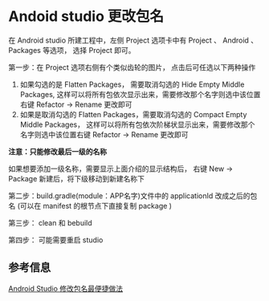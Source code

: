 # Andoid studio 更改包名 #

在 Android studio 所建工程中，左侧 Project 选项卡中有 Project 、 Android 、 Packages 等选项， 选择 Project 即可。

第一步：在 Project 选项右侧有个类似齿轮的图片， 点击后可任选以下两种操作

1. 如果勾选的是 Flatten Packages， 需要取消勾选的 Hide Empty Middle Packages, 这样可以将所有包依次显示出来，需要修改那个名字则选中该位置右键 Refactor -> Rename 更改即可
2. 如果是取消勾选的 Flatten Packages，需要取消勾选的 Compact Empty Middle Packages， 这样可以将所有包依次阶梯状显示出来，需要修改那个名字则选中该位置右键 Refactor -> Rename 更改即可

**注意：只能修改最后一级的名称**

如果想要添加一级名称，需要显示上面介绍的显示结构后， 右键 New -> Package 新建后，将下级移动到新建名称下


第二步：build.gradle(module：APP名字)文件中的 applicationId 改成之后的包名 (可以在 manifest 的根节点下直接复制 package )

第三步： clean 和 bebuild

第四步： 可能需要重启 studio

## 参考信息 ##

[Android Studio 修改包名最便捷做法](http://www.cnblogs.com/Kyouhui/p/4632813.html)


